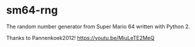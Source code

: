 # sm64-rng
The random number generator from Super Mario 64 written with Python 2.

Thanks to Pannenkoek2012!
https://youtu.be/MiuLeTE2MeQ
